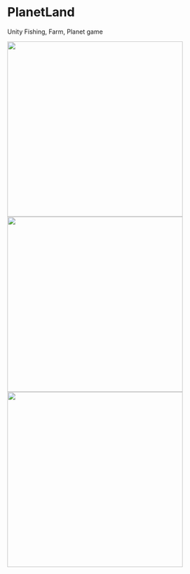 # PlanetLand
Unity Fishing, Farm, Planet game

<image src = "https://user-images.githubusercontent.com/19869356/215258617-1f0e2ef8-e1df-4c66-b15a-983f457881a6.png" width="400" height="400">
<image src = "https://user-images.githubusercontent.com/19869356/217240345-0fe37758-724e-47a1-85cb-be3da4653202.png" width="400" height="400">
<image src = "https://user-images.githubusercontent.com/19869356/219607099-ad65d059-908a-4616-af3d-ffb7bb0bf869.png" width="400" height="400">

